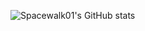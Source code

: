 ![Spacewalk01's GitHub stats](https://github-readme-stats.vercel.app/api?username=spacewalk01&show_icons=true&theme=transparent)






